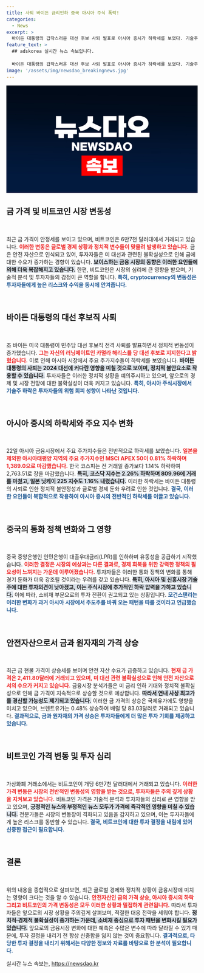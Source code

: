 ```yaml
---
title: 사퇴 바이든 금리인하 중국 아시아 주식 폭락!
categories:
  - News
excerpt: >
  바이든 대통령의 갑작스러운 대선 후보 사퇴 발표로 아시아 증시가 하락세를 보였다. 기술주가 큰 피해를 입었고, 금 값은 안전자산 수요가 증가하며 견조한 흐름을 나타냈다. 금융시장과 정치적 불확실성이 엮이며 투자자들의 시선이 집중되고 있다.
feature_text: >
  ## adskorea 실시간 뉴스 속보입니다.

  바이든 대통령의 갑작스러운 대선 후보 사퇴 발표로 아시아 증시가 하락세를 보였다. 기술주가 큰 피해를 입었고, 금 값은 안전자산 수요가 증가하며 견조한 흐름을 나타냈다. 금융시장과 정치적 불확실성이 엮이며 투자자들의 시선이 집중되고 있다.
image: '/assets/img/newsdao_breakingnews.jpg'
---
```


<p><img src="/assets/img/newsdao_breakingnews.jpg" alt="adskorea 속보" /></p>

<h2 data-ke-size="size26">금 가격 및 비트코인 시장 변동성</h2>

<p data-ke-size="size16">&nbsp;</p>

<p>최근 금 가격이 안정세를 보이고 있으며, 비트코인은 6만7천 달러대에서 거래되고 있습니다. <b><span style="color: #ee2323;">이러한 변동은 글로벌 경제 상황과 정치적 변수들이 맞물려 발생하고 있습니다.</span></b> 금은 안전 자산으로 인식되고 있어, 투자자들은 미 대선과 관련된 불확실성으로 인해 금에 대한 수요가 증가하는 경향이 있습니다. <b><span style="background-color: #21538527;">보이스하는 금융 시장의 동향은 이러한 요인들에 의해 더욱 복잡해지고 있습니다.</span></b> 한편, 비트코인은 시장의 심리에 큰 영향을 받으며, 기술적 분석 및 투자자들의 감정이 큰 역할을 합니다. <b><span style="color: #1a5490;">특히, cryptocurrency의 변동성은 투자자들에게 높은 리스크와 수익을 동시에 안겨줍니다.</span></b></p>

<p data-ke-size="size16">&nbsp;</p>

<h2 data-ke-size="size26">바이든 대통령의 대선 후보직 사퇴</h2>

<p data-ke-size="size16">&nbsp;</p>

<p>조 바이든 미국 대통령이 민주당 대선 후보직 전격 사퇴를 발표하면서 정치적 변동성이 증가했습니다. <b><span style="color: #ee2323;">그는 자신의 러닝메이트인 카멀라 해리스를 당 대선 후보로 지지한다고 밝혔습니다.</span></b> 이로 인해 아시아 시장에서 주요 주가지수들이 하락세를 보였습니다. <b><span style="background-color: #21538527;">바이든 대통령의 사퇴는 2024 대선에 커다란 영향을 미칠 것으로 보이며, 정치적 불안요소로 작용할 수 있습니다.</span></b> 투자자들은 이러한 정치적 상황을 예의주시하고 있으며, 앞으로의 경제 및 시장 전망에 대한 불확실성이 더욱 커지고 있습니다. <b><span style="color: #1a5490;">특히, 아시아 주식시장에서 기술주 하락은 투자자들의 위험 회피 성향이 나타난 것입니다.</span></b></p>

<p data-ke-size="size16">&nbsp;</p>

<h2 data-ke-size="size26">아시아 증시의 하락세와 주요 지수 변화</h2>

<p data-ke-size="size16">&nbsp;</p>

<p>22일 아시아 금융시장에서 주요 주가지수들은 전반적으로 하락세를 보였습니다. <b><span style="color: #ee2323;">일본을 제외한 아시아태평양 지역의 주요 주가지수인 MSCI APEX 50이 0.81% 하락하며 1,389.0으로 마감했습니다.</span></b> 한국 코스피는 전 거래일 종가보다 1.14% 하락하여 2,763.51로 장을 마감했습니다. <b><span style="background-color: #21538527;">특히, 코스닥 지수는 2.26% 하락하며 809.96에 거래를 마쳤고, 일본 닛케이 225 지수도 1.16% 내렸습니다.</span></b> 이러한 하락세는 바이든 대통령의 사퇴로 인한 정치적 불안정성과 글로벌 경제 둔화 우려로 인한 것입니다. <b><span style="color: #1a5490;">결국, 이러한 요인들이 복합적으로 작용하여 아시아 증시의 전반적인 하락세를 이끌고 있습니다.</span></b></p>

<p data-ke-size="size16">&nbsp;</p>

<h2 data-ke-size="size26">중국의 통화 정책 변화와 그 영향</h2>

<p data-ke-size="size16">&nbsp;</p>

<p>중국 중앙은행인 인민은행이 대출우대금리(LPR)를 인하하며 유동성을 공급하기 시작했습니다. <b><span style="color: #ee2323;">이러한 결정은 시장의 예상과는 다른 결과로, 경제 회복을 위한 강력한 정책의 필요성이 느껴지는 가운데 이루어졌습니다.</span></b> 투자자들은 이러한 통화 정책의 변화를 통해 경기 둔화가 더욱 강조될 것이라는 우려를 갖고 있습니다. <b><span style="background-color: #21538527;">특히, 아시아 및 신흥시장 기술주에 대한 투자의견이 낮아졌고, 이는 주식시장에 추가적인 하락 압력을 가하고 있습니다.</span></b> 이에 따라, 소비재 부문으로의 투자 전환이 권고되고 있는 상황입니다. <b><span style="color: #1a5490;">모건스탠리는 이러한 변화가 과거 아시아 시장에서 주도주를 바꿔 오는 패턴을 따를 것이라고 언급했습니다.</span></b></p>

<p data-ke-size="size16">&nbsp;</p>

<h2 data-ke-size="size26">안전자산으로서 금과 원자재의 가격 상승</h2>

<p data-ke-size="size16">&nbsp;</p>

<p>최근 금 현물 가격이 상승세를 보이며 안전 자산 수요가 급증하고 있습니다. <b><span style="color: #ee2323;">현재 금 가격은 2,411.80달러에 거래되고 있으며, 미 대선 관련 불확실성으로 인해 안전 자산으로서의 수요가 커지고 있습니다.</span></b> 금융시장 분석가들은 미 금리 인하 기대와 정치적 불확실성으로 인해 금 가격이 지속적으로 상승할 것으로 예상합니다. <b><span style="background-color: #21538527;">따라서 연내 사상 최고가를 경신할 가능성도 제기되고 있습니다.</span></b> 이러한 금 가격의 상승은 국제유가에도 영향을 미치고 있으며, 브렌트유가는 0.48% 상승하여 배럴 당 83.03달러로 거래되고 있습니다. <b><span style="color: #1a5490;">결과적으로, 금과 원자재의 가격 상승은 투자자들에게 더 많은 투자 기회를 제공하고 있습니다.</span></b></p>

<p data-ke-size="size16">&nbsp;</p>

<h2 data-ke-size="size26">비트코인 가격 변동 및 투자 심리</h2>

<p data-ke-size="size16">&nbsp;</p>

<p>가상화폐 거래소에서는 비트코인이 개당 6만7천 달러대에서 거래되고 있습니다. <b><span style="color: #ee2323;">이러한 가격 변동은 시장의 전반적인 변동성의 영향을 받는 것으로, 투자자들은 주의 깊게 상황을 지켜보고 있습니다.</span></b> 비트코인 가격은 기술적 분석과 투자자들의 심리로 큰 영향을 받고 있으며, <b><span style="background-color: #21538527;">긍정적인 뉴스와 부정적인 뉴스 모두가 가격에 즉각적인 영향을 미칠 수 있습니다.</span></b> 전문가들은 시장의 변동장이 격화되고 있음을 감지하고 있으며, 이는 투자자들에게 높은 리스크를 동반할 수 있습니다. <b><span style="color: #1a5490;">결국, 비트코인에 대한 투자 결정을 내림에 있어 신중한 접근이 필요합니다.</span></b></p>

<p data-ke-size="size16">&nbsp;</p>

<h2 data-ke-size="size26">결론</h2>

<p data-ke-size="size16">&nbsp;</p>

<p>위의 내용을 종합적으로 살펴보면, 최근 글로벌 경제와 정치적 상황이 금융시장에 미치는 영향이 크다는 것을 알 수 있습니다. <b><span style="color: #ee2323;">안전자산인 금의 가격 상승, 아시아 증시의 하락 그리고 비트코인의 가격 변동성은 모두 이러한 상황과 밀접하게 관련됩니다.</span></b> 따라서 투자자들은 앞으로의 시장 상황을 주의깊게 살펴보며, 적절한 대응 전략을 세워야 합니다. <b><span style="background-color: #21538527;">정치적·경제적 불확실성이 증가하는 가운데, 소비재 중심으로 투자 패턴을 변화시킬 필요가 있습니다.</span></b> 앞으로의 금융시장 변화에 대한 예측은 수많은 변수에 따라 달라질 수 있기 때문에, 투자 결정을 내리기 전 항상 신중함을 잃지 않는 것이 중요합니다. <b><span style="color: #1a5490;">결과적으로, 타당한 투자 결정을 내리기 위해서는 다양한 정보와 자료를 바탕으로 한 분석이 필요합니다.</span></b></p>
실시간 뉴스 속보는, <a href="https://newsdao.kr" rel="dofollow">https://newsdao.kr</a>


